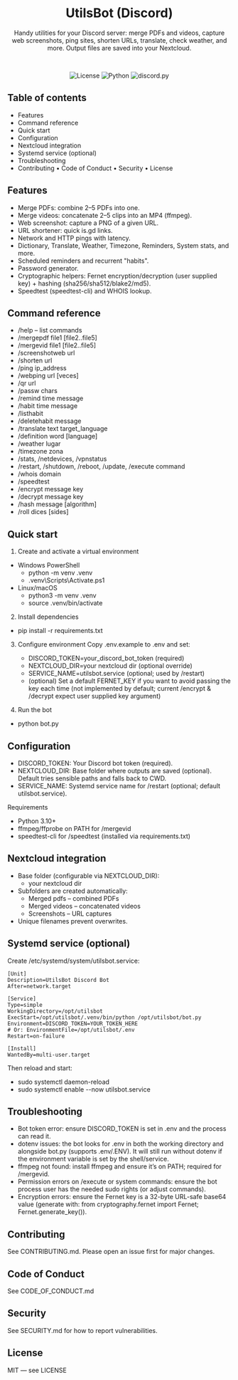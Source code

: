 <div align="center">

# UtilsBot (Discord)

Handy utilities for your Discord server: merge PDFs and videos, capture web screenshots, ping sites, shorten URLs, translate, check weather, and more. Output files are saved into your Nextcloud.

<br/>

![License](https://img.shields.io/badge/License-MIT-green.svg)
![Python](https://img.shields.io/badge/Python-3.10%2B-blue)
![discord.py](https://img.shields.io/badge/discord.py-2.x-5865F2)

</div>

## Table of contents
- Features
- Command reference
- Quick start
- Configuration
- Nextcloud integration
- Systemd service (optional)
- Troubleshooting
- Contributing • Code of Conduct • Security • License

## Features
- Merge PDFs: combine 2–5 PDFs into one.
- Merge videos: concatenate 2–5 clips into an MP4 (ffmpeg).
- Web screenshot: capture a PNG of a given URL.
- URL shortener: quick is.gd links.
- Network and HTTP pings with latency.
- Dictionary, Translate, Weather, Timezone, Reminders, System stats, and more.
 - Scheduled reminders and recurrent "habits".
 - Password generator.
 - Cryptographic helpers: Fernet encryption/decryption (user supplied key) + hashing (sha256/sha512/blake2/md5).
 - Speedtest (speedtest-cli) and WHOIS lookup.

## Command reference
- /help – list commands
- /mergepdf file1 [file2..file5]
- /mergevid file1 [file2..file5]
- /screenshotweb url
- /shorten url
- /ping ip_address
- /webping url [veces]
- /qr url
- /passw chars
- /remind time message
- /habit time message
- /listhabit
- /deletehabit message
- /translate text target_language
- /definition word [language]
- /weather lugar
- /timezone zona
- /stats, /netdevices, /vpnstatus
- /restart, /shutdown, /reboot, /update, /execute command
- /whois domain
- /speedtest
- /encrypt message key
- /decrypt message key
- /hash message [algorithm]
- /roll dices [sides]

## Quick start
1) Create and activate a virtual environment
- Windows PowerShell
	- python -m venv .venv
	- .venv\\Scripts\\Activate.ps1
- Linux/macOS
	- python3 -m venv .venv
	- source .venv/bin/activate

2) Install dependencies
- pip install -r requirements.txt

3) Configure environment
Copy .env.example to .env and set:
	- DISCORD_TOKEN=your_discord_bot_token (required)
	- NEXTCLOUD_DIR=your nextcloud dir (optional override)
	- SERVICE_NAME=utilsbot.service (optional; used by /restart)
	- (optional) Set a default FERNET_KEY if you want to avoid passing the key each time (not implemented by default; current /encrypt & /decrypt expect user supplied key argument)

4) Run the bot
- python bot.py

## Configuration
- DISCORD_TOKEN: Your Discord bot token (required).
- NEXTCLOUD_DIR: Base folder where outputs are saved (optional). Default tries sensible paths and falls back to CWD.
- SERVICE_NAME: Systemd service name for /restart (optional; default utilsbot.service).

Requirements
- Python 3.10+
- ffmpeg/ffprobe on PATH for /mergevid
- speedtest-cli for /speedtest (installed via requirements.txt)

## Nextcloud integration
- Base folder (configurable via NEXTCLOUD_DIR):
	- your nextcloud dir
- Subfolders are created automatically:
	- Merged pdfs – combined PDFs
	- Merged videos – concatenated videos
	- Screenshots – URL captures
- Unique filenames prevent overwrites.

## Systemd service (optional)
Create /etc/systemd/system/utilsbot.service:

	[Unit]
	Description=UtilsBot Discord Bot
	After=network.target

	[Service]
	Type=simple
	WorkingDirectory=/opt/utilsbot
	ExecStart=/opt/utilsbot/.venv/bin/python /opt/utilsbot/bot.py
	Environment=DISCORD_TOKEN=YOUR_TOKEN_HERE
	# Or: EnvironmentFile=/opt/utilsbot/.env
	Restart=on-failure

	[Install]
	WantedBy=multi-user.target

Then reload and start:
- sudo systemctl daemon-reload
- sudo systemctl enable --now utilsbot.service

## Troubleshooting
- Bot token error: ensure DISCORD_TOKEN is set in .env and the process can read it.
- dotenv issues: the bot looks for .env in both the working directory and alongside bot.py (supports .env/.ENV). It will still run without dotenv if the environment variable is set by the shell/service.
- ffmpeg not found: install ffmpeg and ensure it’s on PATH; required for /mergevid.
- Permission errors on /execute or system commands: ensure the bot process user has the needed sudo rights (or adjust commands).
- Encryption errors: ensure the Fernet key is a 32-byte URL-safe base64 value (generate with: from cryptography.fernet import Fernet; Fernet.generate_key()).

## Contributing
See CONTRIBUTING.md. Please open an issue first for major changes.

## Code of Conduct
See CODE_OF_CONDUCT.md

## Security
See SECURITY.md for how to report vulnerabilities.

## License
MIT — see LICENSE



